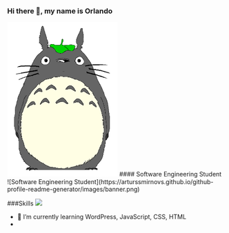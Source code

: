 
### Hi there 👋, my name is Orlando
<img src="https://github.com/phenomhunter/phenomhunter/blob/main/sprites/FreePiercingHamster-max-1mb.gif" width="256" />
#### Software Engineering Student
![Software Engineering Student](https://arturssmirnovs.github.io/github-profile-readme-generator/images/banner.png)


###Skills
<img src="https://github.com/phenomhunter/phenomhunter/blob/main/images/python.png" width="50"/>

- 🌱 I’m currently learning WordPress, JavaScript, CSS, HTML 
- 





